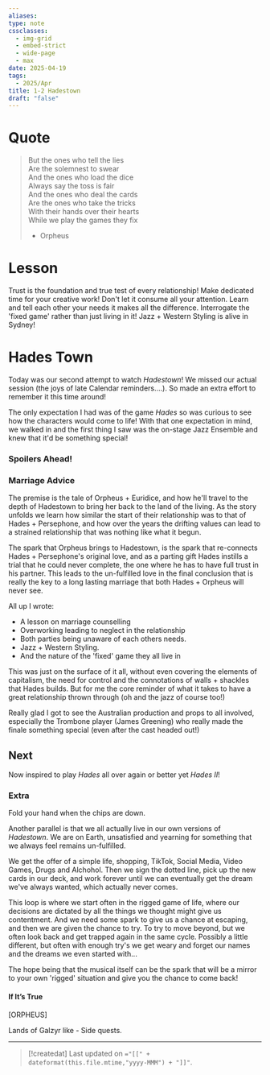```yaml
---
aliases: 
type: note
cssclasses:
  - img-grid
  - embed-strict
  - wide-page
  - max
date: 2025-04-19
tags:
  - 2025/Apr
title: 1-2 Hadestown
draft: "false"
---
```

# Quote
> But the ones who tell the lies  
> Are the solemnest to swear  
> And the ones who load the dice  
> Always say the toss is fair  
> And the ones who deal the cards  
> Are the ones who take the tricks  
> With their hands over their hearts  
> While we play the games they fix
> - Orpheus

# Lesson
Trust is the foundation and true test of every relationship!
Make dedicated time for your creative work!  Don't let it consume all your attention.
Learn and tell each other your needs it makes all the difference.
Interrogate the 'fixed game' rather than just living in it!
Jazz + Western Styling is alive in Sydney!

# Hades Town
Today was our second attempt to watch *Hadestown*!  We missed our actual session (the joys of late Calendar reminders....).  So made an extra effort to remember it this time around!  

The only expectation I had was of the game *Hades* so was curious to see how the characters would come to life!  With that one expectation in mind, we walked in and the first thing I saw was the on-stage Jazz Ensemble and knew that it'd be something special!

### Spoilers Ahead!
### Marriage Advice
The premise is the tale of Orpheus + Euridice, and how he'll travel to the depth of Hadestown to bring her back to the land of the living.  As the story unfolds we learn how similar the start of their relationship was to that of Hades + Persephone, and how over the years the drifting values can lead to a strained relationship that was nothing like what it begun.

The spark that Orpheus brings to Hadestown, is the spark that re-connects Hades + Persephone's original love, and as a parting gift Hades instills a trial that he could never complete, the one where he has to have full trust in his partner.  This leads to the un-fulfilled love in the final conclusion that is really the key to a long lasting marriage that both Hades + Orpheus will never see.

All up I wrote:
- A lesson on marriage counselling
- Overworking leading to neglect in the relationship
- Both parties being unaware of each others needs.
- Jazz + Western Styling.
- And the nature of the 'fixed' game they all live in

This was just on the surface of it all, without even covering the elements of capitalism, the need for control and the connotations of walls + shackles that Hades builds.  But for me the core reminder of what it takes to have a great relationship thrown through (oh and the jazz of course too!)

Really glad I got to see the Australian production and props to all involved, especially the Trombone player (James Greening) who really made the finale something special (even after the cast headed out!)

## Next
Now inspired to play *Hades* all over again or better yet *Hades II*!



### Extra
Fold your hand when the chips are down.

Another parallel is that we all actually live in our own versions of *Hadestown*.  We are on Earth, unsatisfied and yearning for something that we always feel remains un-fulfilled.

We get the offer of a simple life, shopping, TikTok, Social Media, Video Games, Drugs and Alchohol.  Then we sign the dotted line, pick up the new cards in our deck, and work forever until we can eventually get the dream we've always wanted, which actually never comes.

This loop is where we start often in the rigged game of life, where our decisions are dictated by all the things we thought might give us contentment.  And we need some spark to give us a chance at escaping, and then we are given the chance to try.  To try to move beyond, but we often look back and get trapped again in the same cycle.  Possibly a little different, but often with enough try's we get weary and forget our names and the dreams we even started with...

The hope being that the musical itself can be the spark that will be a mirror to your own 'rigged' situation and give you the chance to come back!

#### If It’s True

[ORPHEUS]  



Lands of Galzyr like - Side quests.


---
> [!createdat] Last updated on `="[[" + dateformat(this.file.mtime,"yyyy-MMM") + "]]"`.
